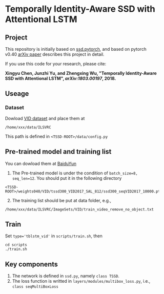 # Temporally Identity-Aware SSD with Attentional LSTM

## Project
This repository is initially based on [ssd.pytorch](https://github.com/amdegroot/ssd.pytorch), and based on pytorch v0.40
[arXiv paper](https://arxiv.org/abs/1803.00197) describes this project in detail.


If you use this code for your research, please cite:

**Xingyu Chen, Junzhi Yu, and Zhengxing Wu, "Temporally Identity-Aware SSD with Attentional LSTM", *arXiv:1803.00197*, 2018.**

## Useage
### Dataset
Dowload [VID dataset](http://bvisionweb1.cs.unc.edu/ILSVRC2017/download-videos-1p39.php) and place them at
```
/home/xxx/data/ILSVRC
```
This path is defined in `<TSSD-ROOT>/data/config.py`
## Pre-trained model and training list
You can dowload them at [BaiduYun](https://pan.baidu.com/s/1vDorzGcdEtGa0ZeNmRJTJw)
1. The Pre-trained model is under the condition of `batch_size=8, seq_len=12`. You should put it in the following directory
```
<TSSD-ROOT>/weights040/VID/tssd300_VID2017_SAL_812/ssd300_seqVID2017_10000.pth'
```
2. The training list should be put at data folder, e.g.,
```
/home/xxx/data/ILSVRC/ImageSets/VID/train_video_remove_no_object.txt
```

## Train
Set `type='tblstm_vid'` in `scripts/train.sh`, then
```
cd scripts
./train.sh
```

## Key components
1. The network is defined in `ssd.py`, namely `class TSSD`.
2. The loss function is writted in `layers/modules/multibox_loss.py`, i.e., `class seqMultiBoxLoss`
